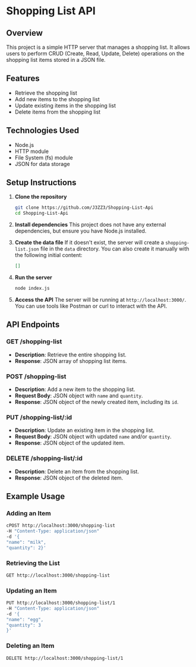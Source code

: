 # Shopping List API

## Overview
This project is a simple HTTP server that manages a shopping list. It allows users to perform CRUD (Create, Read, Update, Delete) operations on the shopping list items stored in a JSON file.

## Features
- Retrieve the shopping list
- Add new items to the shopping list
- Update existing items in the shopping list
- Delete items from the shopping list

## Technologies Used
- Node.js
- HTTP module
- File System (fs) module
- JSON for data storage

## Setup Instructions

1. **Clone the repository**
   ```bash
   git clone https://github.com/J3ZZ3/Shopping-List-Api
   cd Shopping-List-Api
   ```

2. **Install dependencies**
   This project does not have any external dependencies, but ensure you have Node.js installed.

3. **Create the data file**
   If it doesn't exist, the server will create a `shopping-list.json` file in the `data` directory. You can also create it manually with the following initial content:
   ```json
   []
   ```

4. **Run the server**
   ```bash
   node index.js
   ```

5. **Access the API**
   The server will be running at `http://localhost:3000/`. You can use tools like Postman or curl to interact with the API.

## API Endpoints

### GET /shopping-list
- **Description**: Retrieve the entire shopping list.
- **Response**: JSON array of shopping list items.

### POST /shopping-list
- **Description**: Add a new item to the shopping list.
- **Request Body**: JSON object with `name` and `quantity`.
- **Response**: JSON object of the newly created item, including its `id`.

### PUT /shopping-list/:id
- **Description**: Update an existing item in the shopping list.
- **Request Body**: JSON object with updated `name` and/or `quantity`.
- **Response**: JSON object of the updated item.

### DELETE /shopping-list/:id
- **Description**: Delete an item from the shopping list.
- **Response**: JSON object of the deleted item.

## Example Usage

### Adding an Item
```bash
cPOST http://localhost:3000/shopping-list
-H "Content-Type: application/json"
-d '{
"name": "milk",
"quantity": 2}'
```

### Retrieving the List
```bash
GET http://localhost:3000/shopping-list
```

### Updating an Item
```bash
PUT http://localhost:3000/shopping-list/1
-H "Content-Type: application/json"
-d '{
"name": "egg",
"quantity": 3
}'
```

### Deleting an Item
```bash
DELETE http://localhost:3000/shopping-list/1
```


